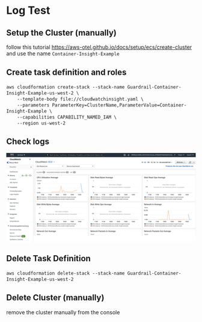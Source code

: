 # Log Test

## Setup the Cluster (manually)

follow this tutorial https://aws-otel.github.io/docs/setup/ecs/create-cluster and use the name `Container-Insight-Example`

## Create task definition and roles

```
aws cloudformation create-stack --stack-name Guardrail-Container-Insight-Example-us-west-2 \
    --template-body file://cloudwatchinsight.yaml \
    --parameters ParameterKey=ClusterName,ParameterValue=Container-Insight-Example \
    --capabilities CAPABILITY_NAMED_IAM \
    --region us-west-2
```

## Check logs

![Alt text](/img/1_cw-ec2-metrics.png?raw=true "CloudWatch metrics")

## Delete Task Definition

```
aws cloudformation delete-stack --stack-name Guardrail-Container-Insight-Example-us-west-2
```

## Delete Cluster (manually)

remove the cluster manually from the console
